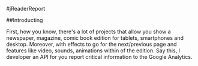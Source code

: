 #jReaderReport

##Introducting

First, how you know, there's a lot of projects that allow you show a newspaper, magazine, comic book edition for tablets, smartphones and desktop. Moreover, with effects to go for the next/previous page and features like video, sounds, animations within of the edition. Say this, I developer an API for you report critical information to the Google Analytics.
